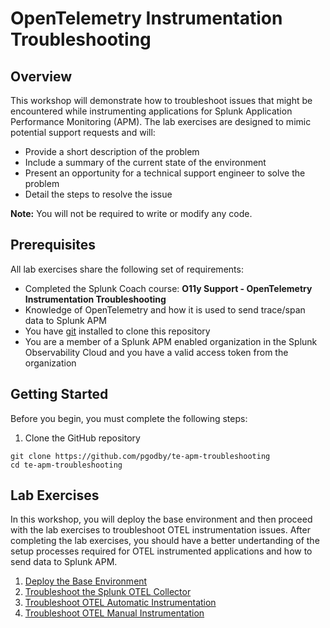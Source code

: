 # OpenTelemetry Instrumentation Troubleshooting

## Overview
This workshop will demonstrate how to troubleshoot issues that might be encountered while instrumenting applications for Splunk Application Performance Monitoring (APM). The lab exercises are designed to mimic potential support requests and will:

- Provide a short description of the problem
- Include a summary of the current state of the environment
- Present an opportunity for a technical support engineer to solve the problem
- Detail the steps to resolve the issue

**Note:** You will not be required to write or modify any code.

## Prerequisites
All lab exercises share the following set of requirements:

- Completed the Splunk Coach course: **O11y Support - OpenTelemetry Instrumentation Troubleshooting**
- Knowledge of OpenTelemetry and how it is used to send trace/span data to Splunk APM
- You have [git](https://git-scm.com/) installed to clone this repository
- You are a member of a Splunk APM enabled organization in the Splunk Observability Cloud and you have a valid access token from the organization

## Getting Started
Before you begin, you must complete the following steps:

1. Clone the GitHub repository
```
git clone https://github.com/pgodby/te-apm-troubleshooting
cd te-apm-troubleshooting
``` 

## Lab Exercises
In this workshop, you will deploy the base environment and then proceed with the lab exercises to troubleshoot OTEL instrumentation issues. After completing the lab exercises, you should have a better undertanding of the setup processes required for OTEL instrumented applications and how to send data to Splunk APM.

1. [Deploy the Base Environment](./labs/Lab1.md)
1. [Troubleshoot the Splunk OTEL Collector](./labs/Lab2.md)
1. [Troubleshoot OTEL Automatic Instrumentation](./labs/Lab3.md)
1. [Troubleshoot OTEL Manual Instrumentation](./labs/Lab4.md)